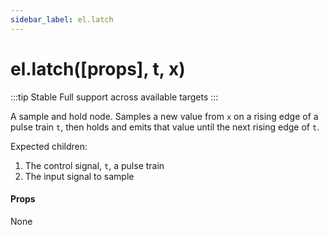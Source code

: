 ```yaml
---
sidebar_label: el.latch
---
```


# el.latch([props], t, x)

:::tip Stable
Full support across available targets
:::

A sample and hold node. Samples a new value from `x` on a rising edge of a pulse
train `t`, then holds and emits that value until the next rising edge of `t`.

Expected children:
1. The control signal, `t`, a pulse train
2. The input signal to sample

#### Props

None
